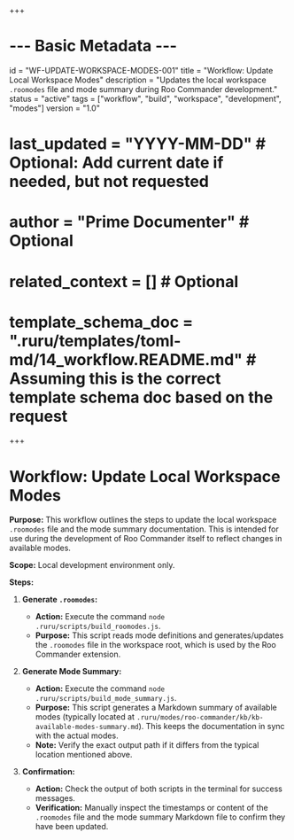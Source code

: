 +++
# --- Basic Metadata ---
id = "WF-UPDATE-WORKSPACE-MODES-001"
title = "Workflow: Update Local Workspace Modes"
description = "Updates the local workspace `.roomodes` file and mode summary during Roo Commander development."
status = "active"
tags = ["workflow", "build", "workspace", "development", "modes"]
version = "1.0"
# last_updated = "YYYY-MM-DD" # Optional: Add current date if needed, but not requested
# author = "Prime Documenter" # Optional
# related_context = [] # Optional
# template_schema_doc = ".ruru/templates/toml-md/14_workflow.README.md" # Assuming this is the correct template schema doc based on the request
+++

# Workflow: Update Local Workspace Modes

**Purpose:** This workflow outlines the steps to update the local workspace `.roomodes` file and the mode summary documentation. This is intended for use during the development of Roo Commander itself to reflect changes in available modes.

**Scope:** Local development environment only.

**Steps:**

1.  **Generate `.roomodes`:**
    *   **Action:** Execute the command `node .ruru/scripts/build_roomodes.js`.
    *   **Purpose:** This script reads mode definitions and generates/updates the `.roomodes` file in the workspace root, which is used by the Roo Commander extension.

2.  **Generate Mode Summary:**
    *   **Action:** Execute the command `node .ruru/scripts/build_mode_summary.js`.
    *   **Purpose:** This script generates a Markdown summary of available modes (typically located at `.ruru/modes/roo-commander/kb/kb-available-modes-summary.md`). This keeps the documentation in sync with the actual modes.
    *   **Note:** Verify the exact output path if it differs from the typical location mentioned above.

3.  **Confirmation:**
    *   **Action:** Check the output of both scripts in the terminal for success messages.
    *   **Verification:** Manually inspect the timestamps or content of the `.roomodes` file and the mode summary Markdown file to confirm they have been updated.